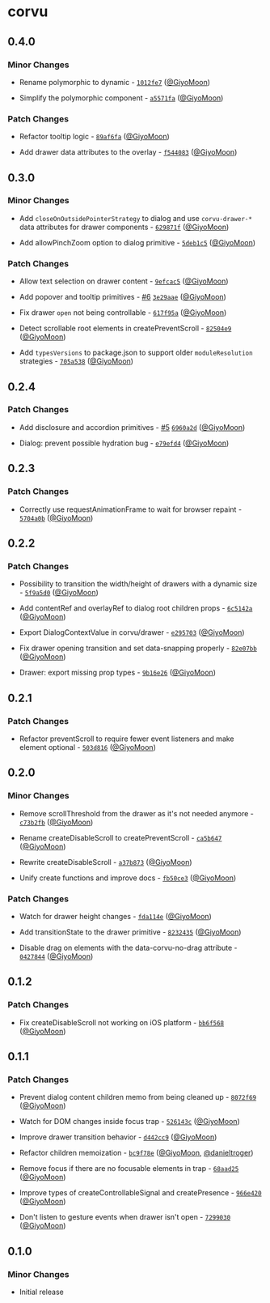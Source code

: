 # corvu

## 0.4.0

### Minor Changes

- Rename polymorphic to dynamic - [`1012fe7`](https://github.com/corvudev/corvu/commit/1012fe7112ece54fcac10ab737b7a5503f8664ed) ([@GiyoMoon](https://github.com/GiyoMoon))

- Simplify the polymorphic component - [`a5571fa`](https://github.com/corvudev/corvu/commit/a5571faeb620e29d8e755efe6b67924690d94dcf) ([@GiyoMoon](https://github.com/GiyoMoon))

### Patch Changes

- Refactor tooltip logic - [`89af6fa`](https://github.com/corvudev/corvu/commit/89af6faf1704fdb6d1206985f08c94ef961dcca2) ([@GiyoMoon](https://github.com/GiyoMoon))

- Add drawer data attributes to the overlay - [`f544083`](https://github.com/corvudev/corvu/commit/f544083e7c1f82fa4068ed75ce89e1fa6fdf0eca) ([@GiyoMoon](https://github.com/GiyoMoon))

## 0.3.0

### Minor Changes

- Add `closeOnOutsidePointerStrategy` to dialog and use `corvu-drawer-*` data attributes for drawer components - [`629871f`](https://github.com/corvudev/corvu/commit/629871fdd57e290829fb8ac7560a0a1f4b0741e7) ([@GiyoMoon](https://github.com/GiyoMoon))

- Add allowPinchZoom option to dialog primitive - [`5deb1c5`](https://github.com/corvudev/corvu/commit/5deb1c56655059e9878161892061db20c80e980c) ([@GiyoMoon](https://github.com/GiyoMoon))

### Patch Changes

- Allow text selection on drawer content - [`9efcac5`](https://github.com/corvudev/corvu/commit/9efcac545ea9f76ea8e147fa19e8a508da571c44) ([@GiyoMoon](https://github.com/GiyoMoon))

- Add popover and tooltip primitives - [#6](https://github.com/corvudev/corvu/pull/6) [`3e29aae`](https://github.com/corvudev/corvu/commit/3e29aaea2ac7f7c1a2ba3b47a454ff3a4eb6693d) ([@GiyoMoon](https://github.com/GiyoMoon))

- Fix drawer `open` not being controllable - [`617f95a`](https://github.com/corvudev/corvu/commit/617f95add007310f2271385a47c39ef57e046294) ([@GiyoMoon](https://github.com/GiyoMoon))

- Detect scrollable root elements in createPreventScroll - [`82504e9`](https://github.com/corvudev/corvu/commit/82504e963bfe47c6180084994b33efa2ff3f4516) ([@GiyoMoon](https://github.com/GiyoMoon))

- Add `typesVersions` to package.json to support older `moduleResolution` strategies - [`705a538`](https://github.com/corvudev/corvu/commit/705a538011521eda940a3e692303898b6389e0c8) ([@GiyoMoon](https://github.com/GiyoMoon))

## 0.2.4

### Patch Changes

- Add disclosure and accordion primitives - [#5](https://github.com/corvudev/corvu/pull/5) [`6960a2d`](https://github.com/corvudev/corvu/commit/6960a2d269bb3c680b36a52e42b7dab23fa9a040) ([@GiyoMoon](https://github.com/GiyoMoon))

- Dialog: prevent possible hydration bug - [`e79efd4`](https://github.com/corvudev/corvu/commit/e79efd43c71431ad5fef56941368c4a2f355c36b) ([@GiyoMoon](https://github.com/GiyoMoon))

## 0.2.3

### Patch Changes

- Correctly use requestAnimationFrame to wait for browser repaint - [`5704a0b`](https://github.com/corvudev/corvu/commit/5704a0b28f99d4ed0c2922a6f82aa6e9dfe0fea2) ([@GiyoMoon](https://github.com/GiyoMoon))

## 0.2.2

### Patch Changes

- Possibility to transition the width/height of drawers with a dynamic size - [`5f9a5d0`](https://github.com/corvudev/corvu/commit/5f9a5d03f108ff0c23895951955bb97a9cdad20b) ([@GiyoMoon](https://github.com/GiyoMoon))

- Add contentRef and overlayRef to dialog root children props - [`6c5142a`](https://github.com/corvudev/corvu/commit/6c5142a392c9db4281fd7d8f7943975ece3d08b3) ([@GiyoMoon](https://github.com/GiyoMoon))

- Export DialogContextValue in corvu/drawer - [`e295703`](https://github.com/corvudev/corvu/commit/e295703957dbfe254725562c73e928ea5f5e6750) ([@GiyoMoon](https://github.com/GiyoMoon))

- Fix drawer opening transition and set data-snapping properly - [`82e07bb`](https://github.com/corvudev/corvu/commit/82e07bb9fca2488ee085fbc7f4aabb954adf2753) ([@GiyoMoon](https://github.com/GiyoMoon))

- Drawer: export missing prop types - [`9b16e26`](https://github.com/corvudev/corvu/commit/9b16e26e50709add035a43cbcb17037b02888d58) ([@GiyoMoon](https://github.com/GiyoMoon))

## 0.2.1

### Patch Changes

- Refactor preventScroll to require fewer event listeners and make element optional - [`503d816`](https://github.com/corvudev/corvu/commit/503d8163d009d1e232f2367ab0e363525f588cbb) ([@GiyoMoon](https://github.com/GiyoMoon))

## 0.2.0

### Minor Changes

- Remove scrollThreshold from the drawer as it's not needed anymore - [`c73b2fb`](https://github.com/corvudev/corvu/commit/c73b2fb96519f08549b67243425af160a0627b4f) ([@GiyoMoon](https://github.com/GiyoMoon))

- Rename createDisableScroll to createPreventScroll - [`ca5b647`](https://github.com/corvudev/corvu/commit/ca5b6478541637208a45d1ea4eebe0e844f82d75) ([@GiyoMoon](https://github.com/GiyoMoon))

- Rewrite createDisableScroll - [`a37b873`](https://github.com/corvudev/corvu/commit/a37b873710644411ebf40c15fbac34463b7a4cb4) ([@GiyoMoon](https://github.com/GiyoMoon))

- Unify create functions and improve docs - [`fb50ce3`](https://github.com/corvudev/corvu/commit/fb50ce3ef57f303ed4d5779fdd0d0f189268d1b6) ([@GiyoMoon](https://github.com/GiyoMoon))

### Patch Changes

- Watch for drawer height changes - [`fda114e`](https://github.com/corvudev/corvu/commit/fda114ed35cd791e1af53730a575ec3da30e4e48) ([@GiyoMoon](https://github.com/GiyoMoon))

- Add transitionState to the drawer primitive - [`8232435`](https://github.com/corvudev/corvu/commit/8232435a820aa44857428f8fcf27a354f95c70b6) ([@GiyoMoon](https://github.com/GiyoMoon))

- Disable drag on elements with the data-corvu-no-drag attribute - [`0427844`](https://github.com/corvudev/corvu/commit/0427844dcdc2d7bc2028667c6ff93f44a38810b6) ([@GiyoMoon](https://github.com/GiyoMoon))

## 0.1.2

### Patch Changes

- Fix createDisableScroll not working on iOS platform - [`bb6f568`](https://github.com/corvudev/corvu/commit/bb6f568020c767f35d301af3ca52d23b23419183) ([@GiyoMoon](https://github.com/GiyoMoon))

## 0.1.1

### Patch Changes

- Prevent dialog content children memo from being cleaned up - [`8072f69`](https://github.com/corvudev/corvu/commit/8072f698f9135a6ea961a5827c86f565a6a4bb27) ([@GiyoMoon](https://github.com/GiyoMoon))

- Watch for DOM changes inside focus trap - [`526143c`](https://github.com/corvudev/corvu/commit/526143c55af2981537c14455b9c5d64840f25138) ([@GiyoMoon](https://github.com/GiyoMoon))

- Improve drawer transition behavior - [`d442cc9`](https://github.com/corvudev/corvu/commit/d442cc99152db09aed31ffa8219d4d44d7ff93c1) ([@GiyoMoon](https://github.com/GiyoMoon))

- Refactor children memoization - [`bc9f78e`](https://github.com/corvudev/corvu/commit/bc9f78e3dedc88af82de0c8749e0de5ee68807c3) ([@GiyoMoon](https://github.com/GiyoMoon), [@danieltroger](https://github.com/danieltroger/))

- Remove focus if there are no focusable elements in trap - [`68aad25`](https://github.com/corvudev/corvu/commit/68aad2568e24a416cfe5e6cce198a1fc2d7f576d) ([@GiyoMoon](https://github.com/GiyoMoon))

- Improve types of createControllableSignal and createPresence - [`966e420`](https://github.com/corvudev/corvu/commit/966e42016a1692a84a0fd76db73c966e4ae5e531) ([@GiyoMoon](https://github.com/GiyoMoon))

- Don't listen to gesture events when drawer isn't open - [`7299030`](https://github.com/corvudev/corvu/commit/72990303dd709997096d282ed0400e412a7c9ed1) ([@GiyoMoon](https://github.com/GiyoMoon))

## 0.1.0

### Minor Changes

- Initial release
